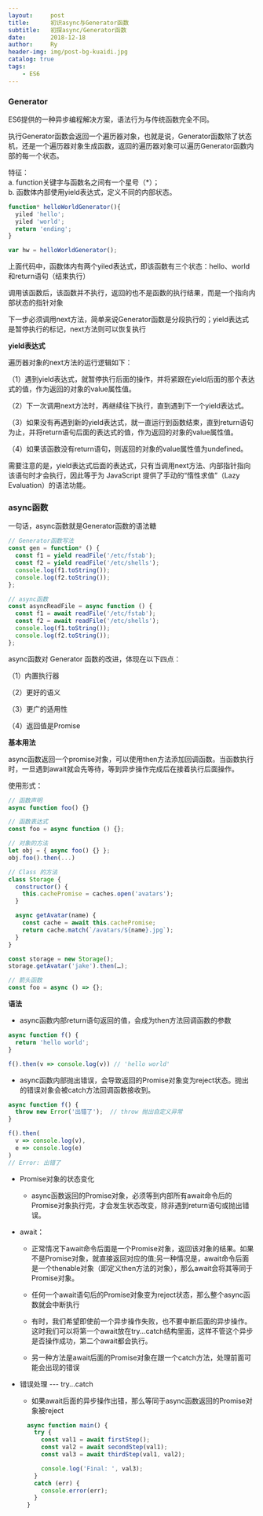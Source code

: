 ```yaml
---
layout:     post
title:      初识async与Generator函数
subtitle:   初探async/Generator函数
date:       2018-12-18
author:     Ry
header-img: img/post-bg-kuaidi.jpg
catalog: true
tags:
    - ES6
---
```


### Generator

  ES6提供的一种异步编程解决方案，语法行为与传统函数完全不同。
  
  执行Generator函数会返回一个遍历器对象，也就是说，Generator函数除了状态机，还是一个遍历器对象生成函数，返回的遍历器对象可以遍历Generator函数内部的每一个状态。

  特征：    
    a. function关键字与函数名之间有一个星号（*）；  
    b. 函数体内部使用yield表达式，定义不同的内部状态。
  
  ```js
  function* helloWorldGenerator(){
    yiled 'hello';
    yiled 'world';
    return 'ending';
  }

  var hw = helloWorldGenerator();
  ```
  上面代码中，函数体内有两个yiled表达式，即该函数有三个状态：hello、world和return语句（结束执行） 

  调用该函数后，该函数并不执行，返回的也不是函数的执行结果，而是一个指向内部状态的指针对象

  下一步必须调用next方法，简单来说Generator函数是分段执行的；yield表达式是暂停执行的标记，next方法则可以恢复执行

**yield表达式**

  遍历器对象的next方法的运行逻辑如下：

  （1）遇到yield表达式，就暂停执行后面的操作，并将紧跟在yield后面的那个表达式的值，作为返回的对象的value属性值。

  （2）下一次调用next方法时，再继续往下执行，直到遇到下一个yield表达式。

  （3）如果没有再遇到新的yield表达式，就一直运行到函数结束，直到return语句为止，并将return语句后面的表达式的值，作为返回的对象的value属性值。

  （4）如果该函数没有return语句，则返回的对象的value属性值为undefined。

  需要注意的是，yield表达式后面的表达式，只有当调用next方法、内部指针指向该语句时才会执行，因此等于为 JavaScript 提供了手动的“惰性求值”（Lazy Evaluation）的语法功能。


### async函数

  一句话，async函数就是Generator函数的语法糖

  ```js
  // Generator函数写法
  const gen = function* () {
    const f1 = yield readFile('/etc/fstab');
    const f2 = yield readFile('/etc/shells');
    console.log(f1.toString());
    console.log(f2.toString());
  };

  // async函数
  const asyncReadFile = async function () {
    const f1 = await readFile('/etc/fstab');
    const f2 = await readFile('/etc/shells');
    console.log(f1.toString());
    console.log(f2.toString());
  };
  ```

  async函数对 Generator 函数的改进，体现在以下四点：

  （1）内置执行器

  （2）更好的语义

  （3）更广的适用性

  （4）返回值是Promise

**基本用法**

  async函数返回一个promise对象，可以使用then方法添加回调函数。当函数执行时，一旦遇到await就会先等待，等到异步操作完成后在接着执行后面操作。

  使用形式：
  ```js
  // 函数声明
  async function foo() {}

  // 函数表达式
  const foo = async function () {};

  // 对象的方法
  let obj = { async foo() {} };
  obj.foo().then(...)

  // Class 的方法
  class Storage {
    constructor() {
      this.cachePromise = caches.open('avatars');
    }

    async getAvatar(name) {
      const cache = await this.cachePromise;
      return cache.match(`/avatars/${name}.jpg`);
    }
  }

  const storage = new Storage();
  storage.getAvatar('jake').then(…);

  // 箭头函数
  const foo = async () => {};
  ```

**语法**

  * async函数内部return语句返回的值，会成为then方法回调函数的参数
  ```js
  async function f() {
    return 'hello world';
  }

  f().then(v => console.log(v)) // 'hello world'
  ```
  * async函数内部抛出错误，会导致返回的Promise对象变为reject状态。抛出的错误对象会被catch方法回调函数接收到。
  ```js
  async function f() {
    throw new Error('出错了');  // throw 抛出自定义异常
  }

  f().then(
    v => console.log(v),
    e => console.log(e)
  )
  // Error: 出错了
  ```

  * Promise对象的状态变化   
    * async函数返回的Promise对象，必须等到内部所有await命令后的Promise对象执行完，才会发生状态改变，除非遇到return语句或抛出错误。

  * await：   
    * 正常情况下await命令后面是一个Promise对象，返回该对象的结果。如果不是Promise对象，就直接返回对应的值;另一种情况是，await命令后面是一个thenable对象（即定义then方法的对象），那么await会将其等同于Promise对象。

    * 任何一个await语句后的Promise对象变为reject状态，那么整个async函数就会中断执行

    * 有时，我们希望即使前一个异步操作失败，也不要中断后面的异步操作。这时我们可以将第一个await放在try...catch结构里面，这样不管这个异步是否操作成功，第二个await都会执行。

    * 另一种方法是await后面的Promise对象在跟一个catch方法，处理前面可能会出现的错误

  * 错误处理 ---  try...catch     
    * 如果await后面的异步操作出错，那么等同于async函数返回的Promise对象被reject
    ```js
      async function main() {
        try {
          const val1 = await firstStep();
          const val2 = await secondStep(val1);
          const val3 = await thirdStep(val1, val2);

          console.log('Final: ', val3);
        }
        catch (err) {
          console.error(err);
        }
      }
    ```













